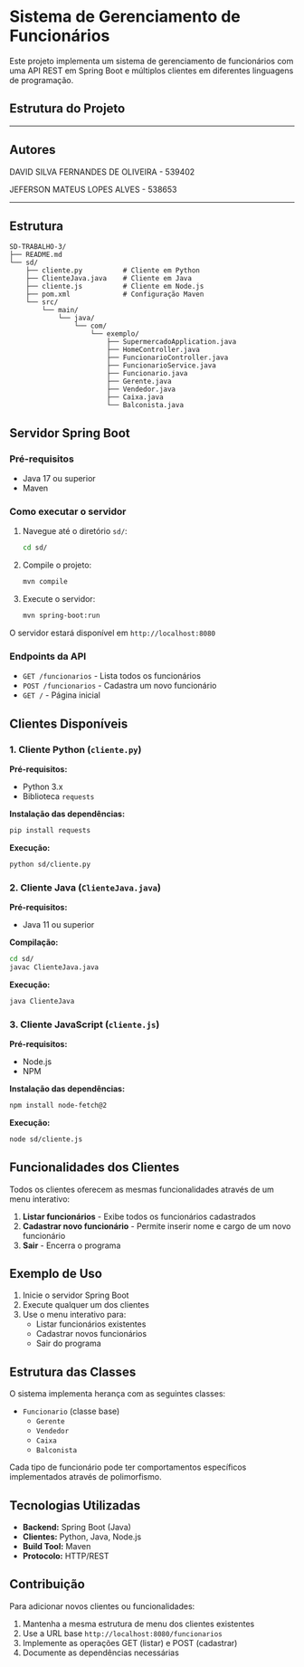 # Sistema de Gerenciamento de Funcionários

Este projeto implementa um sistema de gerenciamento de funcionários com uma API REST em Spring Boot e múltiplos clientes em diferentes linguagens de programação.

## Estrutura do Projeto

---
## Autores
DAVID SILVA FERNANDES DE OLIVEIRA - 539402

JEFERSON MATEUS LOPES ALVES -  538653

---

## Estrutura
```
SD-TRABALHO-3/
├── README.md
└── sd/
    ├── cliente.py          # Cliente em Python
    ├── ClienteJava.java    # Cliente em Java
    ├── cliente.js          # Cliente em Node.js
    ├── pom.xml             # Configuração Maven
    └── src/
        └── main/
            └── java/
                └── com/
                    └── exemplo/
                        ├── SupermercadoApplication.java
                        ├── HomeController.java
                        ├── FuncionarioController.java
                        ├── FuncionarioService.java
                        ├── Funcionario.java
                        ├── Gerente.java
                        ├── Vendedor.java
                        ├── Caixa.java
                        └── Balconista.java
```

## Servidor Spring Boot

### Pré-requisitos
- Java 17 ou superior
- Maven

### Como executar o servidor

1. Navegue até o diretório `sd/`:
   ```bash
   cd sd/
   ```

2. Compile o projeto:
   ```bash
   mvn compile
   ```

3. Execute o servidor:
   ```bash
   mvn spring-boot:run
   ```

O servidor estará disponível em `http://localhost:8080`

### Endpoints da API

- `GET /funcionarios` - Lista todos os funcionários
- `POST /funcionarios` - Cadastra um novo funcionário
- `GET /` - Página inicial

## Clientes Disponíveis

### 1. Cliente Python (`cliente.py`)

**Pré-requisitos:**
- Python 3.x
- Biblioteca `requests`

**Instalação das dependências:**
```bash
pip install requests
```

**Execução:**
```bash
python sd/cliente.py
```

### 2. Cliente Java (`ClienteJava.java`)

**Pré-requisitos:**
- Java 11 ou superior

**Compilação:**
```bash
cd sd/
javac ClienteJava.java
```

**Execução:**
```bash
java ClienteJava
```

### 3. Cliente JavaScript (`cliente.js`)

**Pré-requisitos:**
- Node.js
- NPM

**Instalação das dependências:**
```bash
npm install node-fetch@2
```

**Execução:**
```bash
node sd/cliente.js
```

## Funcionalidades dos Clientes

Todos os clientes oferecem as mesmas funcionalidades através de um menu interativo:

1. **Listar funcionários** - Exibe todos os funcionários cadastrados
2. **Cadastrar novo funcionário** - Permite inserir nome e cargo de um novo funcionário
3. **Sair** - Encerra o programa

## Exemplo de Uso

1. Inicie o servidor Spring Boot
2. Execute qualquer um dos clientes
3. Use o menu interativo para:
   - Listar funcionários existentes
   - Cadastrar novos funcionários
   - Sair do programa

## Estrutura das Classes

O sistema implementa herança com as seguintes classes:

- `Funcionario` (classe base)
  - `Gerente`
  - `Vendedor`
  - `Caixa`
  - `Balconista`

Cada tipo de funcionário pode ter comportamentos específicos implementados através de polimorfismo.

## Tecnologias Utilizadas

- **Backend:** Spring Boot (Java)
- **Clientes:** Python, Java, Node.js
- **Build Tool:** Maven
- **Protocolo:** HTTP/REST

## Contribuição

Para adicionar novos clientes ou funcionalidades:

1. Mantenha a mesma estrutura de menu dos clientes existentes
2. Use a URL base `http://localhost:8080/funcionarios`
3. Implemente as operações GET (listar) e POST (cadastrar)
4. Documente as dependências necessárias 
